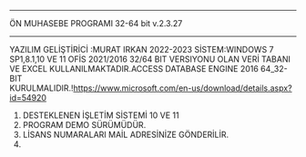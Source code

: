 ----------------------------------------
ÖN MUHASEBE PROGRAMI 32-64 bit v.2.3.27
****************************************
YAZILIM GELİŞTİRİCİ :MURAT IRKAN 2022-2023 SİSTEM:WINDOWS 7 SP1,8.1,10 VE 11
OFİS 2021/2016 32/64 BIT VERSIYONU OLAN  VERİ TABANI VE EXCEL KULLANILMAKTADIR.ACCESS DATABASE ENGINE 2016 64_32-BIT  
KURULMALIDIR.!https://www.microsoft.com/en-us/download/details.aspx?id=54920
1. DESTEKLENEN İŞLETİM SİSTEMİ 10 VE 11 
2. PROGRAM DEMO SÜRÜMÜDÜR.
3. LİSANS NUMARALARI MAİL ADRESİNİZE GÖNDERİLİR.
4.





